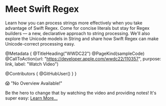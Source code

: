 # Meet Swift Regex

Learn how you can process strings more effectively when you take advantage of Swift Regex. Come for concise literals but stay for Regex builders — a new, declarative approach to string processing. We'll also explore the Unicode models in String and share how Swift Regex can make Unicode-correct processing easy.

@Metadata {
   @TitleHeading("WWDC22")
   @PageKind(sampleCode)
   @CallToAction(url: "https://developer.apple.com/wwdc22/110357", purpose: link, label: "Watch Video")

   @Contributors {
      @GitHubUser(<replace this with your GitHub handle>)
   }
}

😱 "No Overview Available!"

Be the hero to change that by watching the video and providing notes! It's super easy:
 [Learn More…](https://wwdcnotes.github.io/WWDCNotes/documentation/wwdcnotes/contributing)
